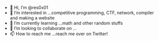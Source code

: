 - 👋 Hi, I’m @res0x01
- 👀 I’m interested in ...competitive programming, CTF, network, compiler and making a website
- 🌱 I’m currently learning ...math and other random stuffs
- 💞️ I’m looking to collaborate on ...
- 📫 How to reach me ...reach me over on Twitter!

<!---
res0x01/res0x01 is a ✨ special ✨ repository because its `README.md` (this file) appears on your GitHub profile.
You can click the Preview link to take a look at your changes.
--->
